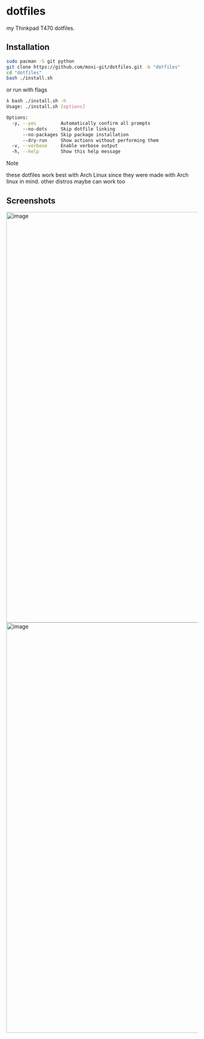 # dotfiles

my Thinkpad T470 dotfiles.

## Installation

```bash
sudo pacman -S git python
git clone https://github.com/moxi-git/dotfiles.git -b "dotfiles"
cd "dotfiles"
bash ./install.sh
```

or run with flags

```bash
λ bash ./install.sh -h       
Usage: ./install.sh [options]

Options:
  -y, --yes         Automatically confirm all prompts
      --no-dots     Skip dotfile linking
      --no-packages Skip package installation
      --dry-run     Show actions without performing them
  -v, --verbose     Enable verbose output
  -h, --help        Show this help message
```

> [!NOTE]
> these dotfiles work best with Arch Linux since they were made with Arch linux in mind. other distros maybe can work too

## Screenshots

<img width="1919" height="1079" alt="image" src="https://github.com/user-attachments/assets/0a87bb6c-0641-40f1-ae1a-e01fbce8692c" />

<img width="1919" height="1079" alt="image" src="https://github.com/user-attachments/assets/ffe49d98-b508-4375-aca9-3edd9a35f6d7" />
